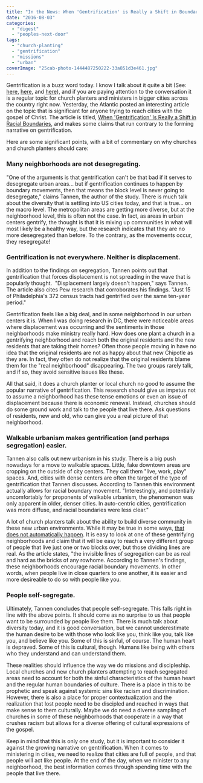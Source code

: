 ```yaml
---
title: "In the News: When 'Gentrification' is Really a Shift in Boundaries"
date: "2016-08-03"
categories: 
  - "digest"
  - "peoples-next-door"
tags: 
  - "church-planting"
  - "gentrification"
  - "missions"
  - "urban"
coverImage: "25cab-photo-1444487250222-33a851d3e461.jpg"
---
```


Gentrification is a buzz word today. I know I talk about it quite a bit (See: [here](http://blog.keelancook.com/2016/04/how-to-know-your-neighborhood-is-gentrifying-they-forgot-the-chipotle.html), [here](http://blog.keelancook.com/2016/04/in_the_news_the_downside_of_durhams_rebirth.html), and [here](http://blog.keelancook.com/2015/11/neighborhoods-in-transition-3-historical-shifts-that-changed-your-churchs-neighborhood.html)), and if you are paying attention to the conversation it is a regular topic for church planters and ministers in bigger cities across the country right now. Yesterday, the Atlantic posted an interesting article on the topic that is significant for anyone trying to reach cities with the gospel of Christ. The article is titled, [When 'Gentrification' Is Really a Shift in Racial Boundaries](http://www.citylab.com/housing/2016/08/gentrification-race-boundary-philadelphia/493313/), and makes some claims that run contrary to the forming narrative on gentrification.

Here are some significant points, with a bit of commentary on why churches and church planters should care:

### Many neighborhoods are not desegregating.

"One of the arguments is that gentrification can't be that bad if it serves to desegregate urban areas... but if gentrification continues to happen by boundary movements, then that means the block level is never going to desegregate," claims Tannen, the author of the study. There is much talk about the diversity that is settling into US cities today, and that is true... on the macro level. The metropolitan areas are getting more diverse, but at the neighborhood level, this is often not the case. In fact, as areas in urban centers gentrify, the thought is that it is mixing up communities in what will most likely be a healthy way, but the research indicates that they are no more desegregated than before. To the contrary, as the movements occur, they resegregate!

### Gentrification is not everywhere. Neither is displacement.

In addition to the findings on segregation, Tannen points out that gentrification that forces displacement is not spreading in the wave that is popularly thought.  "Displacement largely doesn't happen," says Tannen. The article also cites Pew research that corroborates his findings. "Just 15 of Philadelphia's 372 census tracts had gentrified over the same ten-year period."

Gentrification feels like a big deal, and in some neighborhood in our urban centers it is. When I was doing research in DC, there were noticeable areas where displacement was occurring and the sentiments in those neighborhoods make ministry really hard. How does one plant a church in a gentrifying neighborhood and reach both the original residents and the new residents that are taking their homes? Often those people moving in have no idea that the original residents are not as happy about that new Chipotle as they are. In fact, they often do not realize that the original residents blame them for the "real neighborhood" disappearing. The two groups rarely talk, and if so, they avoid sensitive issues like these.

All that said, it does a church planter or local church no good to assume the popular narrative of gentrification. This research should give us impetus not to assume a neighborhood has these tense emotions or even an issue of displacement because there is economic renewal. Instead, churches should do some ground work and talk to the people that live there. Ask questions of residents, new and old, who can give you a real picture of that neighborhood.

### Walkable urbanism makes gentrification (and perhaps segregation) easier.

Tannen also calls out new urbanism in his study. There is a big push nowadays for a move to walkable spaces. Little, fake downtown areas are cropping on the outside of city centers. They call them "live, work, play" spaces. And, cities with dense centers are often the target of the type of gentrification that Tannen discusses. According to Tannen this environment actually allows for racial boundary movement. "Interestingly, and potentially uncomfortably for proponents of walkable urbanism, the phenomenon was only apparent in older, denser cities. In auto-centric cities, gentrification was more diffuse, and racial boundaries were less clear."

A lot of church planters talk about the ability to build diverse community in these new urban environments. While it may be true in some ways, [that does not automatically happen](http://blog.keelancook.com/2016/02/why-no-single-church-can-reach-a-city.html). It is easy to look at one of these gentrifying neighborhoods and claim that it will be easy to reach a very different group of people that live just one or two blocks over, but those dividing lines are real. As the article states, "the invisible lines of segregation can be as real and hard as the bricks of any rowhome. According to Tannen's findings, these neighborhoods encourage racial boundary movements. In other words, when people live in close quarters to one another, it is easier and more desireable to do so with people like you.

### People self-segregate.

Ultimately, Tannen concludes that people self-segregate. This falls right in line with the above points. It should come as no surprise to us that people want to be surrounded by people like them. There is much talk about diversity today, and it is good conversation, but we cannot underestimate the human desire to be with those who look like you, think like you, talk like you, and believe like you. Some of this is sinful, of course. The human heart is depraved. Some of this is cultural, though. Humans like being with others who they understand and can understand them.

These realities should influence the way we do missions and discipleship. Local churches and new church planters attempting to reach segregated areas need to account for both the sinful characteristics of the human heart and the regular human boundaries of culture. There is a place in this to be prophetic and speak against systemic sins like racism and discrimination. However, there is also a place for proper contextualization and the realization that lost people need to be discipled and reached in ways that make sense to them culturally. Maybe we do need a diverse sampling of churches in some of these neighborhoods that cooperate in a way that crushes racism but allows for a diverse offering of cultural expressions of the gospel.

Keep in mind that this is only one study, but it is important to consider it against the growing narrative on gentrification. When it comes to ministering in cities, we need to realize that cities are full of people, and that people will act like people. At the end of the day, when we minister to any neighborhood, the best information comes through spending time with the people that live there.
